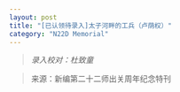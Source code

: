 ```yaml
---
layout: post
title: "[已认领待录入]太子河畔的工兵（卢荫权）"
category: "N22D Memorial"
---
```


> *录入校对：杜致童*

> 来源：新编第二十二师出关周年纪念特刊
